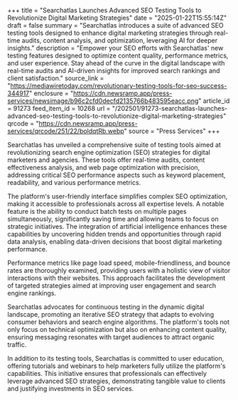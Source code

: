 +++
title = "Searchatlas Launches Advanced SEO Testing Tools to Revolutionize Digital Marketing Strategies"
date = "2025-01-22T15:55:14Z"
draft = false
summary = "Searchatlas introduces a suite of advanced SEO testing tools designed to enhance digital marketing strategies through real-time audits, content analysis, and optimization, leveraging AI for deeper insights."
description = "Empower your SEO efforts with Searchatlas' new testing features designed to optimize content quality, performance metrics, and user experience. Stay ahead of the curve in the digital landscape with real-time audits and AI-driven insights for improved search rankings and client satisfaction."
source_link = "https://mediawiretoday.com/revolutionary-testing-tools-for-seo-success-344917"
enclosure = "https://cdn.newsramp.app/press-services/newsimage/b96c2cfd0decfd2135766b483595eacc.png"
article_id = 91273
feed_item_id = 10268
url = "/202501/91273-searchatlas-launches-advanced-seo-testing-tools-to-revolutionize-digital-marketing-strategies"
qrcode = "https://cdn.newsramp.app/press-services/qrcode/251/22/boldqtRb.webp"
source = "Press Services"
+++

<p>Searchatlas has unveiled a comprehensive suite of testing tools aimed at revolutionizing search engine optimization (SEO) strategies for digital marketers and agencies. These tools offer real-time audits, content effectiveness analysis, and web page optimization with precision, addressing critical SEO performance aspects such as keyword placement, readability, and various performance metrics.</p><p>The platform's user-friendly interface simplifies complex SEO optimization, making it accessible to professionals across all expertise levels. A notable feature is the ability to conduct batch tests on multiple pages simultaneously, significantly saving time and allowing teams to focus on strategic initiatives. The integration of artificial intelligence enhances these capabilities by uncovering hidden trends and opportunities through rapid data analysis, enabling data-driven decisions that boost digital marketing performance.</p><p>Performance metrics like page load speed, mobile-friendliness, and bounce rates are thoroughly examined, providing users with a holistic view of visitor interactions with their websites. This approach facilitates the development of targeted strategies aimed at improving user engagement and search engine rankings.</p><p>Searchatlas advocates for continuous testing in the dynamic digital landscape, promoting an iterative SEO strategy that adapts to evolving consumer behaviors and search engine algorithms. The platform's tools not only focus on technical optimization but also on enhancing content quality, ensuring messaging resonates with target audiences to attract organic traffic.</p><p>In addition to its testing tools, Searchatlas is committed to user education, offering tutorials and webinars to help marketers fully utilize the platform's capabilities. This initiative ensures that professionals can effectively leverage advanced SEO strategies, demonstrating tangible value to clients and justifying investments in SEO services.</p>